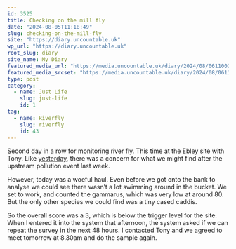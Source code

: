 ```yaml
---
id: 3525
title: Checking on the mill fly
date: "2024-08-05T11:18:49"
slug: checking-on-the-mill-fly
site: "https://diary.uncountable.uk"
wp_url: "https://diary.uncountable.uk"
root_slug: diary
site_name: My Diary
featured_media_url: "https://media.uncountable.uk/diary/2024/08/06110022/IMG20240805090414.webp"
featured_media_srcset: "https://media.uncountable.uk/diary/2024/08/06110022/IMG20240805090414-300x169.webp 300w, https://media.uncountable.uk/diary/2024/08/06110022/IMG20240805090414-1024x576.webp 1024w, https://media.uncountable.uk/diary/2024/08/06110022/IMG20240805090414-150x150.webp 150w, https://media.uncountable.uk/diary/2024/08/06110022/IMG20240805090414-640x360.webp 640w, https://media.uncountable.uk/diary/2024/08/06110022/IMG20240805090414.webp 2000w"
type: post
category:
  - name: Just Life
    slug: just-life
    id: 1
tag:
  - name: Riverfly
    slug: riverfly
    id: 43
---
```



<p>Second day in a row for monitoring river fly.  This time at the Ebley site with Tony.  Like <a href="https://diary.uncountable.uk/2024/08/sampling-sunday/" data-type="post" data-id="3516">yesterday</a>, there was a concern for what we might find after the upstream pollution event last week.</p>



<p>However, today was a woeful haul.  Even before we got onto the bank to analyse we could see there wasn&#8217;t a lot swimming around in the bucket.  We set to work, and counted the gammarus, which was very low at around 80.  But the only other species we could find was a tiny cased caddis.</p>



<p>So the overall score was a 3, which is below the trigger level for the site.  When I entered it into the system that afternoon, the system asked if we can repeat the survey in the next 48 hours.  I contacted Tony and we agreed to meet tomorrow at 8.30am and do the sample again.</p>
